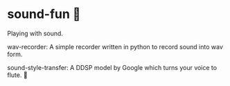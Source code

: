 # sound-fun 🥳
Playing with sound. 


wav-recorder: A simple recorder written in python to record sound into wav form.

sound-style-transfer: A DDSP model by Google which turns your voice to flute. 🎻
